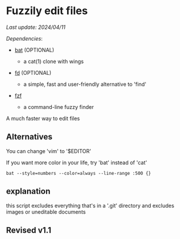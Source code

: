 #  Fuzzily edit files

*Last update: 2024/04/11*

*Dependencies*:

- [bat](https://github.com/sharkdp/bat) (OPTIONAL)
	- a cat(1) clone with wings

- [fd](https://github.com/sharkdp/fd) (OPTIONAL)
	- a simple, fast and user-friendly alternative to 'find'

- [fzf](https://junegunn.github.io/fzf/tips/ripgrep-integration/)
	- a command-line fuzzy finder

A much faster way to edit files

<object data=".txt/fuzzy_edit1.txt" width="600" height="210"></object>

## Alternatives

You can change 'vim' to '$EDITOR'

If you want more color in your life, try 'bat' instead of 'cat'

	bat --style=numbers --color=always --line-range :500 {}

## explanation

this script excludes everything that's in a '.git' directory and excludes images or uneditable documents

## Revised v1.1

<object data=".txt/fuzzy_edit2.txt" width="600" height="272"></object>
